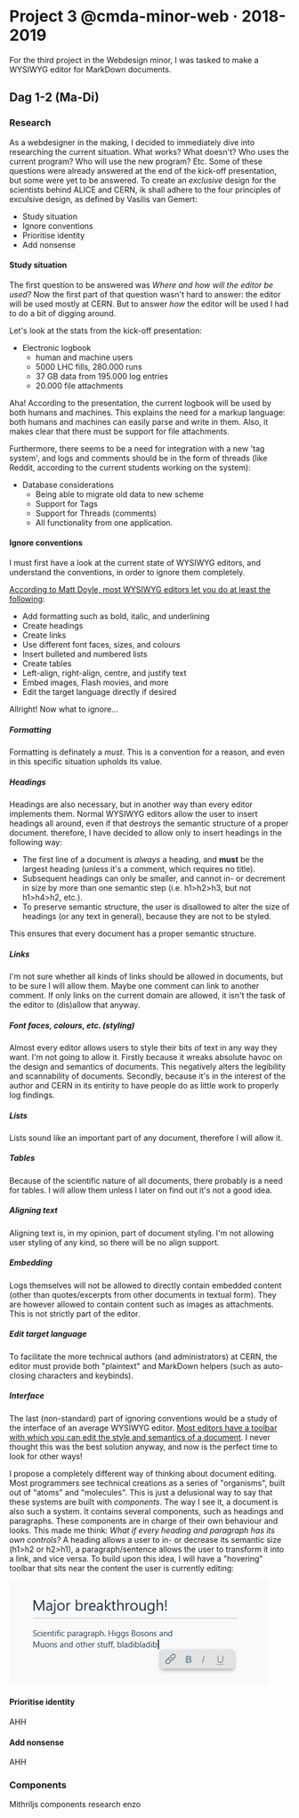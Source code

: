 # Project 3 @cmda-minor-web · 2018-2019

For the third project in the Webdesign minor, I was tasked to make a WYSIWYG editor for MarkDown documents.

## Dag 1-2 (Ma-Di)

### Research
As a webdesigner in the making, I decided to immediately dive into researching the current situation. What works? What doesn't? Who uses the current program? Who will use the new program? Etc. Some of these questions were already answered at the end of the kick-off presentation, but some were yet to be answered. To create an _exclusive_ design for the scientists behind ALICE and CERN, ik shall adhere to the four principles of exculsive design, as defined by Vasilis van Gemert:

- Study situation
- Ignore conventions
- Prioritise identity
- Add nonsense

#### Study situation
The first question to be answered was _Where and how will the editor be used?_ Now the first part of that question wasn't hard to answer: the editor will be used mostly at CERN. But to answer _how_ the editor will be used I had to do a bit of digging around.

Let's look at the stats from the kick-off presentation:

- Electronic logbook
  - human and machine users
  - 5000 LHC fills, 280.000 runs
  - 37 GB data from 195.000 log entries
  - 20.000 file attachments

Aha! According to the presentation, the current logbook will be used by both humans and machines. This explains the need for a markup language: both humans and machines can easily parse and write in them. Also, it makes clear that there must be support for file attachments.

Furthermore, there seems to be a need for integration with a new 'tag system', and logs and comments should be in the form of threads (like Reddit, according to the current students working on the system):

- Database considerations
  - Being able to migrate old data to new scheme
  - Support for Tags
  - Support for Threads (comments)
  - All functionality from one application.

#### Ignore conventions
I must first have a look at the current state of WYSIWYG editors, and understand the conventions, in order to ignore them completely.

[According to Matt Doyle, most WYSIWYG editors let you do at least the following](https://www.elated.com/adding-wysiwyg-editor-to-your-site/):
- Add formatting such as bold, italic, and underlining
- Create headings
- Create links
- Use different font faces, sizes, and colours
- Insert bulleted and numbered lists
- Create tables
- Left-align, right-align, centre, and justify text
- Embed images, Flash movies, and more
- Edit the target language directly if desired

Allright! Now what to ignore...

##### Formatting
Formatting is definately a _must_. This is a convention for a reason, and even in this specific situation upholds its value.

##### Headings
Headings are also necessary, but in another way than every editor implements them. Normal WYSIWYG editors allow the user to insert headings all around, even if that destroys the semantic structure of a proper document. therefore, I have decided to allow only to insert headings in the following way:

- The first line of a document is _always_ a heading, and **must** be the largest heading (unless it's a comment, which requires no title).
- Subsequent headings can only be smaller, and cannot in- or decrement in size by more than one semantic step (i.e. h1>h2>h3, but not h1>h4>h2, etc.).
- To preserve semantic structure, the user is disallowed to alter the size of headings (or any text in general), because they are not to be styled.

This ensures that every document has a proper semantic structure.

##### Links
I'm not sure whether all kinds of links should be allowed in documents, but to be sure I will allow them. Maybe one comment can link to another comment. If only links on the current domain are allowed, it isn't the task of the editor to (dis)allow that anyway.

##### Font faces, colours, etc. (styling)
Almost every editor allows users to style their bits of text in any way they want. I'm not going to allow it. Firstly because it wreaks absolute havoc on the design and semantics of documents. This negatively alters the legibility and scannability of documents. Secondly, because it's in the interest of the author and CERN in its entirity to have people do as little work to properly log findings.

##### Lists
Lists sound like an important part of any document, therefore I will allow it.

##### Tables
Because of the scientific nature of all documents, there probably is a need for tables. I will allow them unless I later on find out it's not a good idea.

##### Aligning text
Aligning text is, in my opinion, part of document styling. I'm not allowing user styling of any kind, so there will be no align support.

##### Embedding
Logs themselves will not be allowed to directly contain embedded content (other than quotes/excerpts from other documents in textual form). They are however allowed to contain content such as images as attachments. This is not strictly part of the editor.

##### Edit target language
To facilitate the more technical authors (and administrators) at CERN, the editor must provide both "plaintext" and MarkDown helpers (such as auto-closing characters and keybinds).

##### Interface
The last (non-standard) part of ignoring conventions would be a study of the interface of an average WYSIWYG editor. [Most editors have a toolbar with which you can edit the style and semantics of a document](https://www.footsteps-design.co.uk/wp-content/uploads/2017/04/Why-The-WordPress-WYSIWYG-Editor-is-Awesome.jpg). I never thought this was the best solution anyway, and now is the perfect time to look for other ways!

I propose a completely different way of thinking about document editing. Most programmers see technical creations as a series of "organisms", built out of "atoms" and "molecules". This is just a delusional way to say that these systems are built with _components_. The way I see it, a document is also such a system. It contains several components, such as headings and paragraphs. These components are in charge of their own behaviour and looks. This made me think: _What if every heading and paragraph has its own controls?_ A heading allows a user to in- or decrease its semantic size (h1>h2 or h2>h1), a paragraph/sentence allows the user to transform it into a link, and vice versa. To build upon this idea, I will have a "hovering" toolbar that sits near the content the user is currently editing:

![An image showing a small toolbar hovering below and to the right of a paragraph that is being edited.](./ui-design.png)

#### Prioritise identity
AHH

#### Add nonsense
AHH



### Components
Mithriljs components research enzo